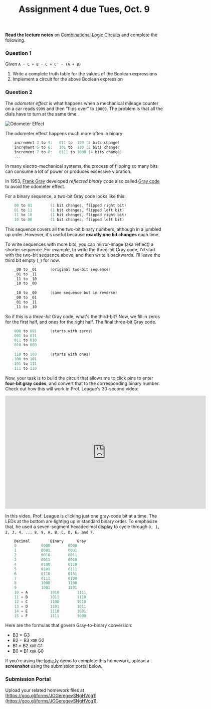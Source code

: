﻿---
# Posts need to have the `post` layout
layout: post

# The title of your post
title: Assignment 4 due Tues, Oct. 9

# (Optional) Write a short (~150 characters) description of each blog post.
# This description is used to preview the page on search engines, social media, etc.
description: >
   **Assigned** Monday, Oct. 1; **Due** Tues, Oct. 9 at 11:59 PM;

# (Optional) Link to an image that represents your blog post.
# The aspect ratio should be ~16:9.
image: /assets/img/default.jpg

# You can hide the description and/or image from the output
# (only visible to search engines) by setting:
# hide_description: true
# hide_image: true

# (Optional) Each post can have zero or more categories, and zero or more tags.
# The difference is that categories will be part of the URL, while tags will not.
# E.g. the URL of this post is <site.baseurl>/hydejack/2017/11/23/example-content/
categories: [CS 101]
tags: [Assignments]
# If you want a category or tag to have its own page,
# check out `_featured_categories` and `_featured_tags` respectively.
---
**Read the lecture notes** on [Combinational Logic Circuits](https://ramnauth.github.io/cs%20101/2018/10/01/circuits/) and complete the following.

### Question 1

Given `A · C + B · C + C′ · (A + B)`
1. Write a complete truth table for the values of the Boolean expressions
2. Implement a circuit for the above Boolean expression

### Question 2

The *odometer effect* is what happens when a mechanical mileage counter on a car reads `9999` and then "flips over" to `10000`. The problem is that all the dials have to turn at the same time. 

![Odometer Effect](http://blog.motionisland.com/wp-content/uploads/2017/03/after-effects-odometer-template.gif)

The odometer effect happens much more often in binary:
```cpp
	increment 3 to 4: 	011 to 	100 (3 bits change)
	increment 5 to 6:	101 to 	110 (2 bits change)
	increment 7 to 8:  	0111 to 1000 (4 bits change)
	...
```

In many electro-mechanical systems, the process of flipping so many bits can consume a lot of power or produces excessive vibration. 

In 1953, [Frank Gray](https://en.wikipedia.org/wiki/Frank_Gray_(researcher)) developed *reflected binary code* also called [Gray code](https://en.wikipedia.org/wiki/Gray_code) to avoid the odometer effect. 

For a binary sequence, a two-bit Gray code looks like this:
```cpp
	00 to 01 		(1 bit changes, flipped right bit)
	01 to 11 		(1 bit changes, flipped left bit)
	11 to 10 		(1 bit changes, flipped right bit)
	10 to 00 		(1 bit changes, flipped left bit)
```

This sequence covers all the two-bit binary numbers, although in a jumbled up order. However, it's useful because **exactly one bit changes** each time.

To write sequences with more bits, you can mirror-image (aka reflect) a shorter sequence. For example, to write the three-bit Gray code, I'd start with the two-bit sequence above, and then write it backwards. I'll leave the third bit empty (`_`) for now.
```cpp
	_00 to _01 		(original two-bit sequence)
	_01 to _11 		
	_11 to _10 		
	_10 to _00
	
	_10 to _00 		(same sequence but in reverse)
	_00 to _01 		
	_01 to _11 		
	_11 to _10 		
```

So if this is a *three-bit* Gray code, what's the third-bit? Now, we fill in zeros for the first half, and ones for the right half. The final three-bit Gray code.
```cpp
	000 to 001 		(starts with zeros)
	001 to 011 		
	011 to 010 		
	010 to 000 	
	
	110 to 100 		(starts with ones)
	100 to 101 		
	101 to 111 		
	111 to 110 		
```

Now, your task is to build the circuit that allows me to click pins to enter **four-bit gray codes**, and convert that to the corresponding binary number. Check out how this will work in Prof. League's 30-second video:
<br>
<iframe src="https://player.vimeo.com/video/107758356" width="640" height="360" frameborder="0" allowfullscreen></iframe>

In this video, Prof. League is clicking just one gray-code bit at a time. The LEDs at the bottom are lighting up in standard binary order. To emphasize that, he used a seven-segment hexadecimal display to cycle through `0, 1, 2, 3, 4, ... 8, 9, A, B, C, D, E, and F`.

```cpp
	Decimal			Binary		Gray
	0			0000		0000
	1			0001		0001
	2			0010		0011
	3			0011		0010
	4			0100		0110
	5			0101		0111
	6			0110		0101
	7			0111		0100
	8			1000		1100
	9			1001		1101
	10 = A			1010		1111
	11 = B			1011		1110
	12 = C			1100		1010
	13 = D			1101		1011
	14 = E			1110		1001
	15 = F			1111		1000
```
Here are the formulas that govern Gray-to-binary conversion:
- B3 = G3
- B2 = B3 `XOR` G2
- B1 = B2 `XOR` G1
- B0 = B1 `XOR` G0

If you're using the [logic.ly](https://logic.ly/demo) demo to complete this homework, upload a **screenshot** using the submission portal below. 

### Submission Portal

Upload your related homework files at [https://goo.gl/forms/JOGeregevSNgHVcg1](https://goo.gl/forms/JOGeregevSNgHVcg1).